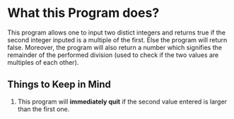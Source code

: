 # What this Program does?

This program allows one to input two distict integers and returns true if the second integer inputed is a multiple of the first. Else the program will return false. Moreover, the program will also return a number which signifies the remainder of the performed division (used to check if the two values are multiples of each other).

## Things to Keep in Mind
1. This program will **immediately quit** if the second value entered is larger than the first one. 
